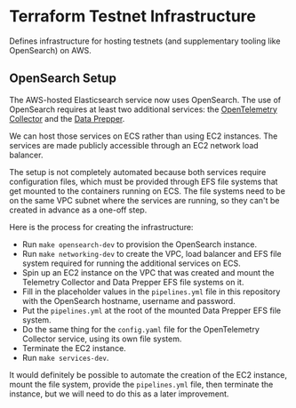 # Terraform Testnet Infrastructure

Defines infrastructure for hosting testnets (and supplementary tooling like OpenSearch) on AWS.

## OpenSearch Setup

The AWS-hosted Elasticsearch service now uses OpenSearch. The use of OpenSearch requires at least two additional services: the [OpenTelemetry Collector](https://opentelemetry.io/docs/collector/getting-started/) and the [Data Prepper](https://opensearch.org/docs/latest/data-prepper/get-started/).

We can host those services on ECS rather than using EC2 instances. The services are made publicly accessible through an EC2 network load balancer.

The setup is not completely automated because both services require configuration files, which must be provided through EFS file systems that get mounted to the containers running on ECS. The file systems need to be on the same VPC subnet where the services are running, so they can't be created in advance as a one-off step.

Here is the process for creating the infrastructure:
* Run `make opensearch-dev` to provision the OpenSearch instance.
* Run `make networking-dev` to create the VPC, load balancer and EFS file system required for running the additional services on ECS.
* Spin up an EC2 instance on the VPC that was created and mount the Telemetry Collector and Data Prepper EFS file systems on it.
* Fill in the placeholder values in the `pipelines.yml` file in this repository with the OpenSearch hostname, username and password.
* Put the `pipelines.yml` at the root of the mounted Data Prepper EFS file system.
* Do the same thing for the `config.yaml` file for the OpenTelemetry Collector service, using its own file system.
* Terminate the EC2 instance.
* Run `make services-dev`.

It would definitely be possible to automate the creation of the EC2 instance, mount the file system, provide the `pipelines.yml` file, then terminate the instance, but we will need to do this as a later improvement.

